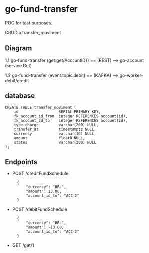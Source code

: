 # go-fund-transfer

POC for test purposes.

CRUD a transfer_moviment

## Diagram

1.1 go-fund-transfer (get:get/AccountID}) == (REST) ==> go-account (service.Get) 

1.2 go-fund-transfer (event:topic.debit) == (KAFKA) ==> go-worker-debit/credit 

## database

    CREATE TABLE transfer_moviment (
        id                  SERIAL PRIMARY KEY,
        fk_account_id_from  integer REFERENCES account(id),
        fk_account_id_to    integer REFERENCES account(id),
        type_charge         varchar(200) NULL,
        transfer_at         timestamptz NULL,
        currency            varchar(10) NULL,   
        amount              float8 NULL,
        status              varchar(200) NULL
    );

## Endpoints

+ POST /creditFundSchedule

        {
            "currency": "BRL",
            "amount": 13.00,
            "account_id_to": "ACC-2"
        }

+ POST /debitFundSchedule

        {
            "currency": "BRL",
            "amount": -13.00,
            "account_id_to": "ACC-2"
        }

+ GET /get/1

